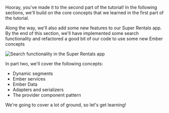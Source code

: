 Hooray, you've made it to the second part of the tutorial! In the following sections, we'll build on the core concepts that we learned in the first part of the tutorial.

Along the way, we'll also add some new features to our Super Rentals app. By the end of this section, we'll have implemented some search functionality and refactored a good bit of our code to use some new Ember concepts

![Search functionality in the Super Rentals app](screenshots/14-provider-components/filtered-results@2x.png)

In part two, we'll cover the following concepts:
* Dynamic segments
* Ember services
* Ember Data
* Adapters and serializers
* The provider component pattern

We're going to cover a lot of ground, so let's get learning!
